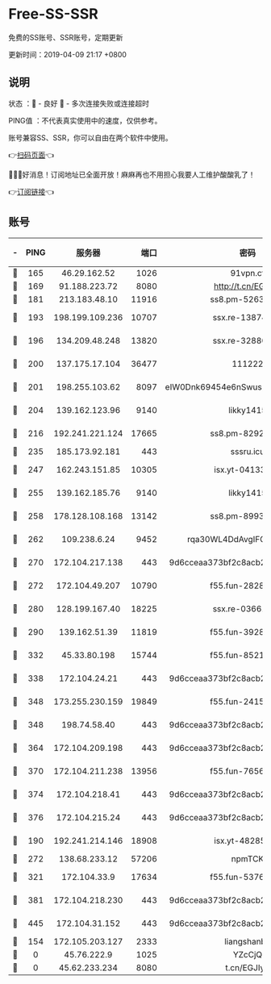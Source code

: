 # Free-SS-SSR

免费的SS账号、SSR账号，定期更新

更新时间：2019-04-09 21:17 +0800

## 说明

状态     ：🙂 - 良好 🙁 - 多次连接失败或连接超时

PING值   ：不代表真实使用中的速度，仅供参考。

账号兼容SS、SSR，你可以自由在两个软件中使用。

👉[扫码页面](https://liesauer.github.io/Free-SS-SSR/)👈

🎉🎉🎉好消息！订阅地址已全面开放！麻麻再也不用担心我要人工维护酸酸乳了！

👉[订阅链接](https://www.liesauer.net/yogurt/subscribe?ACCESS_TOKEN=DAYxR3mMaZAsaqUb)👈

## 账号

|-|PING|服务器|端口|密码|加密方式|区域|
|:----:|:----:|:-----:|-----:|:----:|:----:|:----:|
|🙂|165|46.29.162.52|1026|91vpn.cf|rc4-md5|RU|
|🙂|169|91.188.223.72|8080|http://t.cn/EGJIyrl|rc4-md5|RU|
|🙂|181|213.183.48.10|11916|ss8.pm-52634377|rc4-md5|RU|
|🙂|193|198.199.109.236|10707|ssx.re-13874439|aes-256-cfb|US|
|🙂|196|134.209.48.248|13820|ssx.re-32880838|aes-256-cfb|US|
|🙂|200|137.175.17.104|36477|111222|aes-256-cfb|US|
|🙂|201|198.255.103.62|8097|eIW0Dnk69454e6nSwuspv9DmS201tQ0D|aes-256-cfb|US|
|🙂|204|139.162.123.96|9140|likky1415|aes-256-cfb|JP|
|🙂|216|192.241.221.124|17665|ss8.pm-82928161|aes-256-cfb|US|
|🙂|235|185.173.92.181|443|sssru.icu|rc4-md5|RU|
|🙂|247|162.243.151.85|10305|isx.yt-04133682|aes-256-cfb|US|
|🙂|255|139.162.185.76|9140|likky1415|aes-256-cfb|DE|
|🙂|258|178.128.108.168|13142|ss8.pm-89937130|aes-256-cfb|SG|
|🙂|262|109.238.6.24|9452|rqa30WL4DdAvgIFG6Fs3znzTa|aes-256-cfb|FR|
|🙂|270|172.104.217.138|443|9d6cceaa373bf2c8acb22e60b6a58be6|aes-256-cfb|US|
|🙂|272|172.104.49.207|10790|f55.fun-28286043|aes-256-cfb|SG|
|🙂|280|128.199.167.40|18225|ssx.re-03661260|aes-256-cfb|SG|
|🙂|290|139.162.51.39|11819|f55.fun-39283378|aes-256-cfb|SG|
|🙂|332|45.33.80.198|15744|f55.fun-85216829|aes-256-cfb|US|
|🙂|338|172.104.24.21|443|9d6cceaa373bf2c8acb22e60b6a58be6|aes-256-cfb|US|
|🙂|348|173.255.230.159|19849|f55.fun-24159116|aes-256-cfb|US|
|🙂|348|198.74.58.40|443|9d6cceaa373bf2c8acb22e60b6a58be6|aes-256-cfb|US|
|🙂|364|172.104.209.198|443|9d6cceaa373bf2c8acb22e60b6a58be6|aes-256-cfb|US|
|🙂|370|172.104.211.238|13956|f55.fun-76569711|aes-256-cfb|US|
|🙂|374|172.104.218.41|443|9d6cceaa373bf2c8acb22e60b6a58be6|aes-256-cfb|US|
|🙂|376|172.104.215.24|443|9d6cceaa373bf2c8acb22e60b6a58be6|aes-256-cfb|US|
|🙂|190|192.241.214.146|18908|isx.yt-48285682|aes-256-cfb|US|
|🙂|272|138.68.233.12|57206|npmTCK|rc4-md5|US|
|🙂|321|172.104.33.9|17634|f55.fun-53762067|aes-256-cfb|SG|
|🙂|381|172.104.218.230|443|9d6cceaa373bf2c8acb22e60b6a58be6|aes-256-cfb|US|
|🙂|445|172.104.31.152|443|9d6cceaa373bf2c8acb22e60b6a58be6|aes-256-cfb|US|
|🙁|154|172.105.203.127|2333|liangshanbo|chacha20|JP|
|🙁|0|45.76.222.9|1025|YZcCjQ|rc4-md5|JP|
|🙁|0|45.62.233.234|8080|t.cn/EGJIyrl|rc4-md5|CA|
